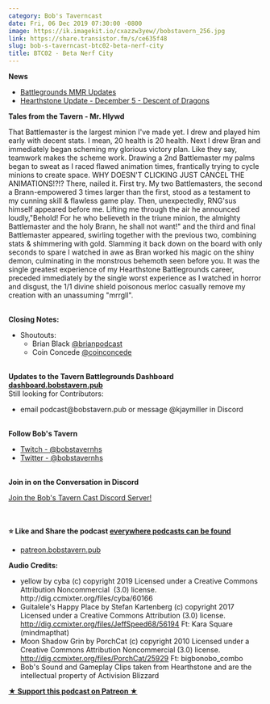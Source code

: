 ```yaml
---
category: Bob's Taverncast
date: Fri, 06 Dec 2019 07:30:00 -0800
image: https://ik.imagekit.io/cxazzw3yew//bobstavern_256.jpg
link: https://share.transistor.fm/s/ce635f48
slug: bob-s-taverncast-btc02-beta-nerf-city
title: BTC02 - Beta Nerf City
---
```


<p><strong>News</strong></p><ul>
<li><a href="https://us.forums.blizzard.com/en/hearthstone/t/battlegrounds-mmr-updates/19392">Battlegrounds MMR Updates</a></li>
<li><a href="https://playhearthstone.com/en-us/blog/23239986/hearthstone-update-december-5-descent-of-dragons">Hearthstone Update - December 5 - Descent of Dragons</a></li>
</ul><p><strong>Tales from the Tavern - Mr. Hlywd</strong></p>That Battlemaster is the largest minion I've made yet. I drew and played him early with decent stats. I mean, 20 health is 20 health. Next I drew Bran and immediately began scheming my glorious victory plan. Like they say, teamwork makes the scheme work. Drawing a 2nd Battlemaster my palms began to sweat as I raced flawed animation times, frantically trying to cycle minions to create space. WHY DOESN'T CLICKING JUST CANCEL THE ANIMATIONS!?!? There, nailed it. First try. My two Battlemasters, the second a Brann-empowered 3 times larger than the first, stood as a testament to my cunning skill &amp; flawless game play. Then, unexpectedly, RNG'sus himself appeared before me. Lifting me through the air he announced loudly,"Behold! For he who believeth in the triune minion, the almighty Battlemaster and the holy Brann, he shall not want!" and the third and final Battlemaster appeared, swirling together with the previous two, combining stats &amp; shimmering with gold. Slamming it back down on the board with only seconds to spare I watched in awe as Bran worked his magic on the shiny demon, culminating in the monstrous behemoth seen before you. It was the single greatest experience of my Hearthstone Battlegrounds career, preceded immediately by the single worst experience as I watched in horror and disgust, the 1/1 divine shield poisonous merloc casually remove my creation with an unassuming "mrrgll".<p><strong><br />Closing Notes:</strong></p><ul><li>Shoutouts:<ul>
<li>Brian Black <a href="https://twitter.com/Brianpodcast">@brianpodcast</a>
</li>
<li>Coin Concede <a href="https://twitter.com/Coinconcede">@coinconcede</a>
</li>
</ul>
</li></ul><p><strong><br />Updates to the Tavern Battlegrounds Dashboard </strong><a href="https://dashboard.bobstavern.pub/"><strong>dashboard.bobstavern.pub<br /></strong></a>Still looking for Contributors:</p><ul><li>email podcast@bobstavern.pub or message @kjaymiller in Discord</li></ul><p><strong><br />Follow Bob's Tavern</strong></p><ul>
<li><a href="https://twitch.tv/bobstavernhs">Twitch - @bobstavernhs</a></li>
<li><a href="https://twitter.com/bobstavernhs">Twitter - @bobstavernhs</a></li>
</ul><p><strong><br />Join in on the Conversation in Discord</strong></p><p><a href="https://discord.gg/c2rFknG">Join the Bob's Tavern Cast Discord Server!<br /></a><br /></p><p><strong><br />⭐ Like and Share the podcast </strong><a href="http://bobstavern.pub/subscribe"><strong>everywhere podcasts can be found</strong></a></p><ul><li><a href="http://patreon.bobstavern.pub/">patreon.bobstavern.pub</a></li></ul><p><strong>Audio Credits:</strong></p><ul>
<li>yellow by cyba (c) copyright 2019 Licensed under a Creative Commons Attribution Noncommercial  (3.0) license. http://dig.ccmixter.org/files/cyba/60166 </li>
<li>Guitalele's Happy Place by Stefan Kartenberg (c) copyright 2017 Licensed under a Creative Commons Attribution (3.0) license. <a href="http://dig.ccmixter.org/files/JeffSpeed68/56194">http://dig.ccmixter.org/files/JeffSpeed68/56194</a> Ft: Kara Square (mindmapthat)</li>
<li>Moon Shadow Grin by PorchCat (c) copyright 2010 Licensed under a Creative Commons Attribution Noncommercial (3.0) license. <a href="http://dig.ccmixter.org/files/PorchCat/25929">http://dig.ccmixter.org/files/PorchCat/25929</a> Ft: bigbonobo_combo</li>
<li>Bob's Sound and Gameplay Clips taken from Hearthstone and are the intellectual property of Activision Blizzard</li>
</ul><p><strong><a href="http://patreon.bobstavern.pub" rel="payment" title="★ Support this podcast on Patreon ★">★ Support this podcast on Patreon ★</a></strong></p>